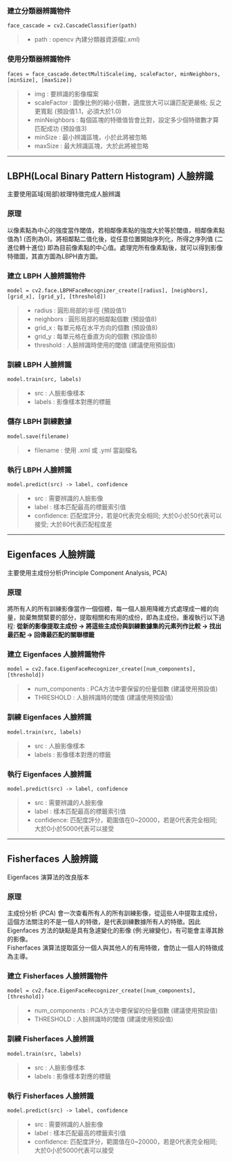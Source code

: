 ### 建立分類器辨識物件
``face_cascade = cv2.CascadeClassifier(path)`` 
> - path : opencv 內建分類器資源檔(.xml) 

### 使用分類器辨識物件
``faces = face_cascade.detectMultiScale(img, scaleFactor, minNeighbors, [minSize], [maxSize])`` 
> - img : 要辨識的影像檔案
> - scaleFactor : 圖像比例的縮小倍數，適度放大可以讓匹配更嚴格; 反之更寬鬆 (預設值1.1，必須大於1.0)
> - minNeighbors : 每個區塊的特徵值皆會比對，設定多少個特徵數才算匹配成功 (預設值3)
> - minSize : 最小辨識區塊，小於此將被忽略
> - maxSize : 最大辨識區塊，大於此將被忽略

<hr>

## LBPH(Local Binary Pattern Histogram) 人臉辨識
主要使用區域(局部)紋理特徵完成人臉辨識

### 原理
以像素點為中心的強度當作閾值，若相鄰像素點的強度大於等於閾值，相鄰像素點值為1 (否則為0)。將相鄰點二值化後，從任意位置開始序列化，所得之序列值 (二進位轉十進位) 即為目前像素點的中心值。處理完所有像素點後，就可以得到影像特徵圖，其直方圖為LBPH直方圖。


### 建立 LBPH 人臉辨識物件
``model = cv2.face.LBPHFaceRecognizer_create([radius], [neighbors], [grid_x], [grid_y], [threshold])`` 
> - radius : 圓形局部的半徑 (預設值1)
> - neighbors : 圓形局部的相鄰點個數 (預設值8)
> - grid_x : 每單元格在水平方向的個數 (預設值8)
> - grid_y : 每單元格在垂直方向的個數 (預設值8)
> - threshold : 人臉辨識時使用的閾值 (建議使用預設值)

### 訓練 LBPH 人臉辨識
``model.train(src, labels)``
> - src : 人臉影像樣本
> - labels : 影像樣本對應的標籤

### 儲存 LBPH 訓練數據
``model.save(filename)``
> - filename : 使用 .xml 或 .yml 當副檔名

### 執行 LBPH 人臉辨識
``model.predict(src) -> label, confidence`` 
> - src : 需要辨識的人臉影像
> - label : 樣本匹配最高的標籤索引值
> - confidence: 匹配度評分，若是0代表完全相同; 大於0小於50代表可以接受; 大於80代表匹配程度差

<hr>

## Eigenfaces 人臉辨識
主要使用主成份分析(Principle Component Analysis, PCA)

### 原理
將所有人的所有訓練影像當作一個個體，每一個人臉用降維方式處理成一維的向量，拋棄無關緊要的部分，提取相關和有用的成份，即為主成份。重複執行以下過程: **從新的影像提取主成份 -> 將這些主成份與訓練數據集的元素列作比較 -> 找出最匹配 -> 回傳最匹配的關聯標籤**

### 建立 Eigenfaces 人臉辨識物件
``model = cv2.face.EigenFaceRecognizer_create([num_components], [threshold])``
> - num_components : PCA方法中要保留的份量個數 (建議使用預設值)
> - THRESHOLD : 人臉辨識時的閾值 (建議使用預設值)

### 訓練 Eigenfaces 人臉辨識
``model.train(src, labels)``
> - src : 人臉影像樣本
> - labels : 影像樣本對應的標籤

### 執行 Eigenfaces 人臉辨識
``model.predict(src) -> label, confidence`` 
> - src : 需要辨識的人臉影像
> - label : 樣本匹配最高的標籤索引值
> - confidence: 匹配度評分，範圍值在0~20000，若是0代表完全相同; 大於0小於5000代表可以接受

<hr>

## Fisherfaces 人臉辨識
Eigenfaces 演算法的改良版本

### 原理
主成份分析 (PCA) 會一次查看所有人的所有訓練影像，從這些人中提取主成份，這個方法關注的不是一個人的特徵，是代表訓練數據所有人的特徵。因此 Eigenfaces 方法的缺點是具有急遽變化的影像 (例:光線變化)，有可能會主導其餘的影像。<br>
Fisherfaces 演算法提取區分一個人與其他人的有用特徵，會防止一個人的特徵成為主導。

### 建立 Fisherfaces 人臉辨識物件
``model = cv2.face.EigenFaceRecognizer_create([num_components], [threshold])``
> - num_components : PCA方法中要保留的份量個數 (建議使用預設值)
> - THRESHOLD : 人臉辨識時的閾值 (建議使用預設值)

### 訓練 Fisherfaces 人臉辨識
``model.train(src, labels)``
> - src : 人臉影像樣本
> - labels : 影像樣本對應的標籤

### 執行 Fisherfaces 人臉辨識
``model.predict(src) -> label, confidence`` 
> - src : 需要辨識的人臉影像
> - label : 樣本匹配最高的標籤索引值
> - confidence: 匹配度評分，範圍值在0~20000，若是0代表完全相同; 大於0小於5000代表可以接受